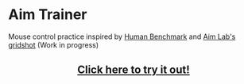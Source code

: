 # Aim Trainer
Mouse control practice inspired by <a href="https://humanbenchmark.com/tests/aim" target="_blank">Human Benchmark</a> and <a href="https://www.youtube.com/watch?v=yBsFzzIoK2w" target="_blank">Aim Lab's gridshot</a> (Work in progress)

<h2 align="center"><a href="https://andrew32a.github.io/aim-trainer/">Click here to try it out!</a></h2>
